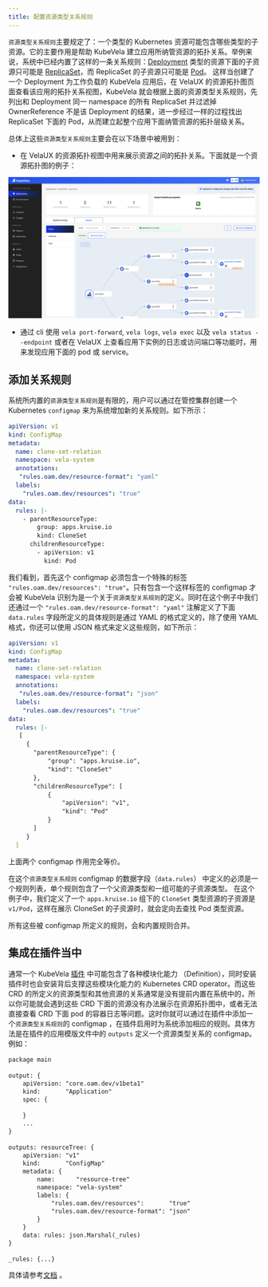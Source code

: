 ```yaml
---
title: 配置资源类型关系规则
--- 
```


`资源类型关系规则`主要规定了：一个类型的 Kubernetes 资源可能包含哪些类型的子资源。它的主要作用是帮助 KubeVela 建立应用所纳管资源的拓扑关系。举例来说，系统中已经内置了这样的一条关系规则：[Deployment](https://kubernetes.io/docs/concepts/workloads/controllers/deployment/) 类型的资源下面的子资源只可能是 [ReplicaSet](https://kubernetes.io/docs/concepts/workloads/controllers/replicaset/)，而 ReplicaSet 的子资源只可能是 [Pod](https://kubernetes.io/docs/concepts/workloads/pods/)。
这样当创建了一个 Deployment 为工作负载的 KubeVela 应用后，在 VelaUX 的资源拓扑图页面查看该应用的拓扑关系视图，KubeVela 就会根据上面的资源类型关系规则，先列出和 Deployment 同一 namespace 的所有 ReplicaSet 并过滤掉 OwnerReference 不是该 Deployment 的结果，进一步经过一样的过程找出 ReplicaSet 下面的 Pod，从而建立起整个应用下面纳管资源的拓扑层级关系。

总体上这些`资源类型关系规则`主要会在以下场景中被用到：

- 在 VelaUX 的资源拓扑视图中用来展示资源之间的拓扑关系。下面就是一个资源拓扑图的例子：

![image](../resources/tree.png)
  
- 通过 cli 使用 `vela port-forward`, `vela logs`, `vela exec` 以及 `vela status --endpoint` 或者在 VelaUX 上查看应用下实例的日志或访问端口等功能时，用来发现应用下面的 pod 或 service。

## 添加关系规则

系统所内置的`资源类型关系规则`是有限的，用户可以通过在管控集群创建一个 Kubernetes `configmap` 来为系统增加新的关系规则。如下所示：

```yaml
apiVersion: v1
kind: ConfigMap
metadata:
  name: clone-set-relation
  namespace: vela-system
  annotations:
   "rules.oam.dev/resource-format": "yaml"
  labels:
    "rules.oam.dev/resources": "true"
data:
  rules: |-
    - parentResourceType:
        group: apps.kruise.io
        kind: CloneSet
      childrenResourceType:
        - apiVersion: v1
          kind: Pod
```

我们看到，首先这个 configmap 必须包含一个特殊的标签 `"rules.oam.dev/resources": "true"`。只有包含一个这样标签的 configmap 才会被 KubeVela 识别为是一个关于`资源类型关系规则`的定义。同时在这个例子中我们还通过一个 `"rules.oam.dev/resource-format": "yaml"` 注解定义了下面 `data.rules` 字段所定义的具体规则是通过 YAML 的格式定义的，除了使用 YAML 格式，你还可以使用 JSON 格式来定义这些规则，如下所示：

```yaml
apiVersion: v1
kind: ConfigMap
metadata:
  name: clone-set-relation
  namespace: vela-system
  annotations:
   "rules.oam.dev/resource-format": "json"
  labels:
    "rules.oam.dev/resources": "true"
data:
  rules: |-
   [
     {
       "parentResourceType": {
           "group": "apps.kruise.io",
           "kind": "CloneSet"
       },
       "childrenResourceType": [
           {
               "apiVersion": "v1",
               "kind": "Pod"
           }
       ]
     }
  ]
```

上面两个 configmap 作用完全等价。

在这个`资源类型关系规则` configmap 的数据字段（`data.rules`） 中定义的必须是一个规则列表，单个规则包含了一个父资源类型和一组可能的子资源类型。 在这个例子中，我们定义了一个 `apps.kruise.io` 组下的 `CloneSet` 类型资源的子资源是 `v1/Pod`，这样在展示 CloneSet 的子资源时，就会定向去查找 Pod 类型资源。 

所有这些被 configmap 所定义的规则，会和内置规则合并。

## 集成在插件当中

通常一个 KubeVela [插件](../platform-engineers/addon/intro) 中可能包含了各种模块化能力 （Definition），同时安装插件时也会安装背后支撑这些模块化能力的 Kubernetes CRD operator。而这些 CRD 的所定义的资源类型和其他资源的关系通常是没有提前内置在系统中的，所以你可能就会遇到这些 CRD 下面的资源没有办法展示在资源拓扑图中，或者无法直接查看 CRD 下面 pod 的容器日志等问题。这时你就可以通过在插件中添加一个`资源类型关系规则`的 configmap ，在插件启用时为系统添加相应的规则。具体方法是在插件的应用模版文件中的 `outputs` 定义一个资源类型关系的 configmap。例如：

```cue
package main

output: {
	apiVersion: "core.oam.dev/v1beta1"
	kind:       "Application"
	spec: {
		
	}
	... 
}

outputs: resourceTree: {
	apiVersion: "v1"
	kind:       "ConfigMap"
	metadata: {
		name:      "resource-tree"
		namespace: "vela-system"
		labels: {
			"rules.oam.dev/resources":       "true"
			"rules.oam.dev/resource-format": "json"
		}
	}
	data: rules: json.Marshal(_rules)
}

_rules: {...}
```

具体请参考[文档](../platform-engineers/addon/addon-cue#auxiliary-resources) 。